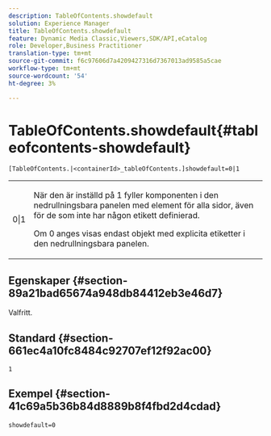 ```yaml
---
description: TableOfContents.showdefault
solution: Experience Manager
title: TableOfContents.showdefault
feature: Dynamic Media Classic,Viewers,SDK/API,eCatalog
role: Developer,Business Practitioner
translation-type: tm+mt
source-git-commit: f6c97606d7a4209427316d7367013ad9585a5cae
workflow-type: tm+mt
source-wordcount: '54'
ht-degree: 3%

---
```



# TableOfContents.showdefault{#tableofcontents-showdefault}

`[TableOfContents.|<containerId>_tableOfContents.]showdefault=0|1`

<table id="table_BE34F807437C4955A2A640495E05138F"> 
 <tbody> 
  <tr> 
   <td> <p> <span class="codeph"> 0|1</span> </p> </td> 
   <td> <p> När den är inställd på <span class="codeph"> 1</span> fyller komponenten i den nedrullningsbara panelen med element för alla sidor, även för de som inte har någon etikett definierad. </p> <p>Om <span class="codeph"> 0</span> anges visas endast objekt med explicita etiketter i den nedrullningsbara panelen. </p> </td> 
  </tr> 
 </tbody> 
</table>

## Egenskaper {#section-89a21bad65674a948db84412eb3e46d7}

Valfritt.

## Standard {#section-661ec4a10fc8484c92707ef12f92ac00}

`1`

## Exempel {#section-41c69a5b36b84d8889b8f4fbd2d4cdad}

`showdefault=0`
